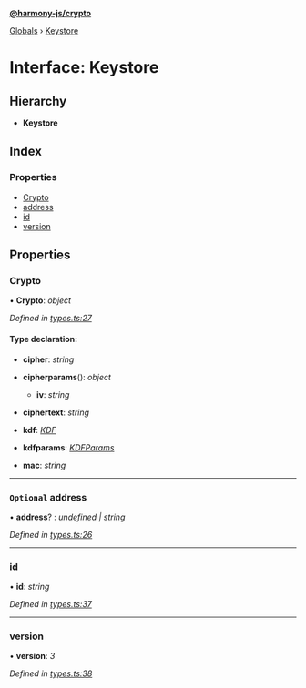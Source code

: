 **[@harmony-js/crypto](../README.md)**

[Globals](../README.md) › [Keystore](keystore.md)

# Interface: Keystore

## Hierarchy

* **Keystore**

## Index

### Properties

* [Crypto](keystore.md#crypto)
* [address](keystore.md#optional-address)
* [id](keystore.md#id)
* [version](keystore.md#version)

## Properties

###  Crypto

• **Crypto**: *object*

*Defined in [types.ts:27](https://github.com/FireStack-Lab/Harmony-sdk-core/blob/2ea7368/packages/harmony-crypto/src/types.ts#L27)*

#### Type declaration:

* **cipher**: *string*

* **cipherparams**(): *object*

  * **iv**: *string*

* **ciphertext**: *string*

* **kdf**: *[KDF](../README.md#kdf)*

* **kdfparams**: *[KDFParams](../README.md#kdfparams)*

* **mac**: *string*

___

### `Optional` address

• **address**? : *undefined | string*

*Defined in [types.ts:26](https://github.com/FireStack-Lab/Harmony-sdk-core/blob/2ea7368/packages/harmony-crypto/src/types.ts#L26)*

___

###  id

• **id**: *string*

*Defined in [types.ts:37](https://github.com/FireStack-Lab/Harmony-sdk-core/blob/2ea7368/packages/harmony-crypto/src/types.ts#L37)*

___

###  version

• **version**: *3*

*Defined in [types.ts:38](https://github.com/FireStack-Lab/Harmony-sdk-core/blob/2ea7368/packages/harmony-crypto/src/types.ts#L38)*